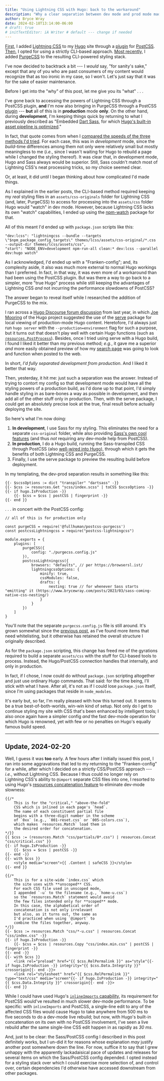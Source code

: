 ```yaml
---
title: "Using Lightning CSS with Hugo: back to the workaround"
description: "Why a clear separation between dev mode and prod mode made sense."
author: Bryce Wray
date: 2024-02-18T13:14:00-06:00
# draft: true
# initTextEditor: iA Writer # default --- change if needed
---
```


[First](/posts/2024/01/using-lightning-css-hugo/), I added [Lightning CSS](https://lightningcss.dev) to my [Hugo](https://gohugo.io) site through a [plugin](https://github.com/onigoetz/postcss-lightningcss) for [PostCSS](https://postcss.org). [Then](/posts/2024/02/using-lightning-css-hugo-without-workarounds/), I opted for using a strictly CLI-based approach. [Most recently](/posts/2024/02/purgecss-joins-my-new-styling-stack/), I added [PurgeCSS](https://purgecss.com) to the resulting CLI-powered styling stack.

I've now decided to backtrack a bit --- I *would* say, "for sanity's sake," except that any of you who are past consumers of my content would recognize that as too ironic in my case, so I won't. Let's just say that it was for the sake of easier maintenance.

<!--more-->

Before I get into the "why" of this post, let me give you its "what" . . .

I've gone back to accessing the powers of Lightning CSS through a PostCSS plugin, **and** I'm now also bringing in PurgeCSS through a PostCSS [plugin](https://github.com/FullHuman/purgecss/pkgs/npm/postcss-purgecss) --- **but** all of this is in **production** mode **only**. On the other hand, during **development**, I'm keeping things quick by returning to what I previously described as "Embedded [Dart Sass](https://sass-lang.com/dart-sass/), for which [Hugo's built-in asset pipeline is optimized](https://gohugo.io/hugo-pipes/transpile-sass-to-css/)."

In fact, that quote comes from when I [compared the speeds of the three methods I'd tried](/posts/2024/02/using-lightning-css-hugo-without-workarounds/#breaking-off-the-shackles). For each case, this was in *development* mode, since the *build*-time differences among them not only were relatively small but mostly meaningless to me (*i.e.*, since I wasn't waiting for Hugo to rebuild a page while I changed the styling thereof). It was clear that, in development mode, Hugo and Sass always would be superior. Still, Sass couldn't match most of Lightning CSS's neat processing tricks, so my choice seemed clear.

Or, at least, it did *until* I began thinking about how complicated I'd made things.

As I explained in the earlier posts, the CLI-based method required keeping my *real* styling files in an `assets/css-originals` folder for Lightning CSS (and, later, PurgeCSS) to access for processing into the `assets/css` folder Hugo would "watch" in dev mode. However, because Lightning CSS lacks its own "watch" capabilities, I ended up using the [npm-watch](https://github.com/M-Zuber/npm-watch) package for that.

All of this meant I'd ended up with `package.json` scripts like this:

```json{bigdiv=true}
"dev:lcss": "lightningcss --bundle --targets \"$npm_package_config_targets\" themes/lcss/assets/css-original/*.css --output-dir themes/lcss/assets/css",
"start": "NODE_ENV=development npm-run-all clean:* dev:lcss --parallel dev:hugo watch"
```

As I acknowledged, I'd ended up with a "Franken-config"; and, its complexity aside, it also was much more external to normal Hugo workings than I preferred. In fact, in that way, it was even more of a workaround than had been using the PostCSS plugin. But was there a way to go back to a simpler, more "true Hugo" process while still keeping the advantages of Lightning CSS *and* not incurring the performance slowdowns of PostCSS?

The answer began to reveal itself while I researched the addition of PurgeCSS to the mix.

I ran across a [Hugo Discourse forum discussion](https://discourse.gohugo.io/t/trouble-with-purgecss/45501) from last year, in which [Joe Mooring](https://github.com/jmooring) of the Hugo project suggested the use of the [serve](https://github.com/vercel/serve) package for local viewing of production-mode Hugo content. Heretofore, I'd always just run `hugo server` with the `--production=environment` flag for such a purpose, but it turns out that doesn't play well with certain  Hugo functions (such as [`resources.PostProcess`](https://gohugo.io/functions/resources/postprocess/)). Besides, once I tried using serve with a Hugo build, I found I liked it better than my previous method; *e.g.*, it gave me a superior *and* more easily obtained preview of how my [search page](/search/) was going to look and function when posted to the web.

In short, *I'd fully separated development from production*. And I liked it better that way.

Then, yesterday, it hit me: just such a separation was the answer. Instead of trying to contort my config so that development mode would have all the styling powers of a production build, as I'd done up to that point, I'd simply handle styling in as bare-bones a way as possible in development, and then add all of the other stuff only in production. Then, with the serve package, I could get an absolutely precise look at the true, final result before actually deploying the site.

So here's what I'm now doing:

1. **In development**, I use Sass for my styling. This eliminates the need for a separate `css-original` folder, while also providing [Sass's own cool features](https://sass-lang.com/guide/) (and thus *not* requiring any dev-mode help from PostCSS).
2. **In production**, I do a Hugo build, running the Sass-transpiled CSS through PostCSS (also [well-wired into Hugo](https://gohugo.io/hugo-pipes/postcss/)), through which it gets the benefits of both Lightning CSS and PurgeCSS.
3. Finally, I use the serve package to preview the resulting build before deployment.

In my templating, the dev-prod separation results in something like this:

```go-html-template{bigdiv=true}
{{- $scssOptions := dict "transpiler" "dartsass" -}}
{{- $css := resources.Get "scss/index.scss" | toCSS $scssOptions -}}
{{- if hugo.IsProduction -}}
	{{- $css = $css | postCSS | fingerprint -}}
{{- end }}
```

. . . in concert with the PostCSS config:

```js{filename="postcss.config.js" bigdiv=true}
// all of this is for production only

const purgeCSS = require('@fullhuman/postcss-purgecss')
const postcssLightningcss = require("postcss-lightningcss")

module.exports = {
	plugins: [
		purgeCSS({
			config: "./purgecss.config.js"
		}),
		postcssLightningcss({
			browsers: "defaults", // per https://browsersl.ist/
			lightningcssOptions: {
				minify: true,
				cssModules: false,
				drafts: {
					nesting: true // for whenever Sass starts "emitting" it (https://www.brycewray.com/posts/2023/03/sass-coming-native-css-nesting/)
				}
			}
		})
	]
}
```

You'll note that the separate `purgecss.config.js` file is still around. It's grown somewhat since the [previous post](/posts/2024/02/purgecss-joins-my-new-styling-stack/#the-code), as I've found more items that need whitelisting, but it otherwise has retained the overall structure I originally described.

As for the `package.json` scripting, this change has freed me of the gyrations required to build a separate `assets/css` with the stuff for CLI-based tools to process. Instead, the Hugo/PostCSS connection handles that internally, and only in production.

In fact, if I chose, I now could do without `package.json` scripting altogether and just use ordinary Hugo commands. That said: for the time being, I'll stick with what I have. After all, it's not as if I could lose `package.json` itself, since I'm using packages that reside in `node_modules`.

It's early but, so far, I'm really pleased with how this turned out. It seems to be a true best-of-both-worlds, win-win kind of setup. Not only do I get to continue styling my site with CSS that's been enhanced by intelligent tools; I also once again have a simpler config *and* the fast dev-mode operation for which Hugo is renowned, yet with few or no penalties on Hugo's equally famous build speed.

----

## Update, 2024-02-20

Well, I guess it was **too** early. A few hours after I initially issued this post, I ran into some aggravations that led to my returning to the "Franken-config" for a while, after which I decided on a strictly CSS/PostCSS approach --- *i.e.*, without Lightning CSS. Because I thus could no longer rely on Lightning CSS's ability to `@import` separate CSS files into one, I resorted to using Hugo's [resources concatenation feature](https://gohugo.io/functions/resources/concat/) to eliminate dev-mode slowness:

```go-html-template{bigdiv=true}
{{/*
	This is for the "critical," "above-the-fold"
	CSS which is inlined in each page's `head`.
	The name of each constituent partial file
	begins with a three-digit number in the scheme
	of `0xx` (e.g., `001-reset.css` or `005-colors.css`),
	which makes `resources.Match` load them in
	the desired order for concatenation.
*/}}
{{ $css := (resources.Match "css/partials/0*.css") | resources.Concat "css/critical.css" }}
{{- if hugo.IsProduction -}}
	{{- $css = $css | postCSS -}}
{{- end -}}
{{- with $css }}
	<style media="screen">{{ .Content | safeCSS }}</style>
{{- end }}

{{/*
	This is for a site-wide `index.css` which
	the site uses with **unscoped** CSS.
	For each CSS file used in unscoped mode,
	I appended `-u` to the filename (e.g., `home-u.css`)
	so the `resources.Match` statement would avoid
	the few files intended only for **scoped** mode.
	In this case, the alphabetical order of
	concatenation is not only irrelevant
	but also, as it turns out, the same as
	I'd practiced when using `@import` to
	combine the files together, anyway.
*/}}
{{- $css := resources.Match "css/*-u.css" | resources.Concat "css/index.css" -}}
{{- if hugo.IsProduction -}}
	{{- $css = $css | resources.Copy "css/index.min.css" | postCSS | fingerprint -}}
{{- end -}}
{{- with $css }}
	<link rel="preload" href="{{ $css.RelPermalink }}" as="style"{{- if hugo.IsProduction -}} integrity="{{ $css.Data.Integrity }}" crossorigin{{- end -}}>
	<link rel="stylesheet" href="{{ $css.RelPermalink }}" type="text/css" media="screen"{{- if hugo.IsProduction -}} integrity="{{ $css.Data.Integrity }}" crossorigin{{- end -}}>
{{- end }}
```

While I could have used Hugo's [`inlineImports` capability](https://gohugo.io/functions/resources/postcss/#options), its requirement for PostCSS would've resulted in much slower dev-mode performance. To be specific: with `inlineImports` and PostCSS, a single-line edit to any of the affected CSS files would cause Hugo to take anywhere from 500 ms to five seconds to do a dev-mode live rebuild; but now, with Hugo's built-in concatenation on its own with no PostCSS involvement, I've seen a live rebuild after the same single-line CSS edit happen in as rapidly as *30 ms*.

And, just to be clear: the Sass/PostCSS config I described in this post definitely works, but I un-did it for reasons whose explanation *may* justify another post somewhere down the line. For now, suffice it to say that I grew unhappy with the apparently lackadaisical pace of updates and releases for several items on which the Sass/PostCSS config depended. I opted instead for a styling stack over which I could exercise more selection of, and control over, certain dependencies I'd otherwise have accessed downstream from other packages.
